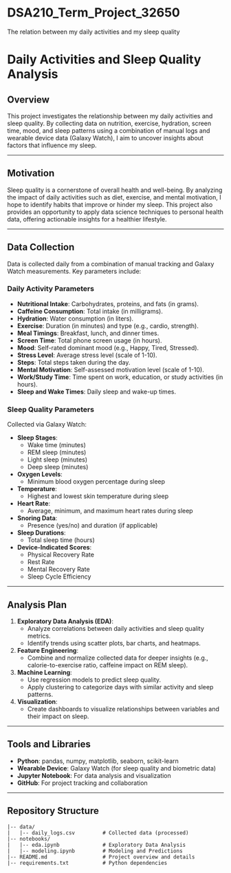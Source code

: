 # DSA210_Term_Project_32650
The relation between my daily activities and my sleep quality

# Daily Activities and Sleep Quality Analysis

## Overview
This project investigates the relationship between my daily activities and sleep quality. By collecting data on nutrition, exercise, hydration, screen time, mood, and sleep patterns using a combination of manual logs and wearable device data (Galaxy Watch), I aim to uncover insights about factors that influence my sleep.

---

## Motivation
Sleep quality is a cornerstone of overall health and well-being. By analyzing the impact of daily activities such as diet, exercise, and mental motivation, I hope to identify habits that improve or hinder my sleep. This project also provides an opportunity to apply data science techniques to personal health data, offering actionable insights for a healthier lifestyle.

---

## Data Collection
Data is collected daily from a combination of manual tracking and Galaxy Watch measurements. Key parameters include:

### **Daily Activity Parameters**
- **Nutritional Intake**: Carbohydrates, proteins, and fats (in grams).
- **Caffeine Consumption**: Total intake (in milligrams).
- **Hydration**: Water consumption (in liters).
- **Exercise**: Duration (in minutes) and type (e.g., cardio, strength).
- **Meal Timings**: Breakfast, lunch, and dinner times.
- **Screen Time**: Total phone screen usage (in hours).
- **Mood**: Self-rated dominant mood (e.g., Happy, Tired, Stressed).
- **Stress Level**: Average stress level (scale of 1-10).
- **Steps**: Total steps taken during the day.
- **Mental Motivation**: Self-assessed motivation level (scale of 1-10).
- **Work/Study Time**: Time spent on work, education, or study activities (in hours).
- **Sleep and Wake Times**: Daily sleep and wake-up times.

### **Sleep Quality Parameters**
Collected via Galaxy Watch:
- **Sleep Stages**:
  - Wake time (minutes)
  - REM sleep (minutes)
  - Light sleep (minutes)
  - Deep sleep (minutes)
- **Oxygen Levels**:
  - Minimum blood oxygen percentage during sleep
- **Temperature**:
  - Highest and lowest skin temperature during sleep
- **Heart Rate**:
  - Average, minimum, and maximum heart rates during sleep
- **Snoring Data**:
  - Presence (yes/no) and duration (if applicable)
- **Sleep Durations**:
  - Total sleep time (hours)
- **Device-Indicated Scores**:
  - Physical Recovery Rate
  - Rest Rate
  - Mental Recovery Rate
  - Sleep Cycle Efficiency

---

## Analysis Plan
1. **Exploratory Data Analysis (EDA)**:
   - Analyze correlations between daily activities and sleep quality metrics.
   - Identify trends using scatter plots, bar charts, and heatmaps.
2. **Feature Engineering**:
   - Combine and normalize collected data for deeper insights (e.g., calorie-to-exercise ratio, caffeine impact on REM sleep).
3. **Machine Learning**:
   - Use regression models to predict sleep quality.
   - Apply clustering to categorize days with similar activity and sleep patterns.
4. **Visualization**:
   - Create dashboards to visualize relationships between variables and their impact on sleep.

---

## Tools and Libraries
- **Python**: pandas, numpy, matplotlib, seaborn, scikit-learn
- **Wearable Device**: Galaxy Watch (for sleep quality and biometric data)
- **Jupyter Notebook**: For data analysis and visualization
- **GitHub**: For project tracking and collaboration

---

## Repository Structure
```plaintext
|-- data/
|   |-- daily_logs.csv         # Collected data (processed)
|-- notebooks/
|   |-- eda.ipynb              # Exploratory Data Analysis
|   |-- modeling.ipynb         # Modeling and Predictions
|-- README.md                  # Project overview and details
|-- requirements.txt           # Python dependencies

